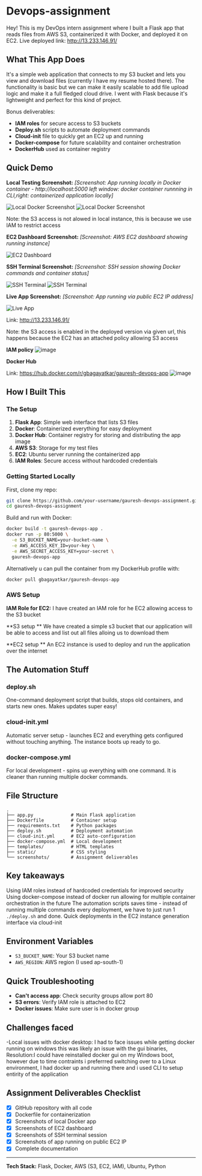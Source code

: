 # Devops-assignment
Hey! This is my DevOps intern assignment where I built a Flask app that reads files from AWS S3, containerized it with Docker, and deployed it on EC2.
Live deployed link: http://13.233.146.91/

## What This App Does

It's a simple web application that connects to my S3 bucket and lets you view and download files (currently I have my resume hosted there). The functionality is basic but we can make it easily scalable to add file upload logic and make it a full fledged cloud drive. I went with Flask because it's lightweight and perfect for this kind of project.

Bonus deliverables:
- **IAM roles** for secure access to S3 buckets
- **Deploy.sh** scripts to automate deployment commands
- **Cloud-init** file to quickly get an EC2 up and running
- **Docker-compose** for future scalability and container orchestration
- **DockerHub** used as container registry

## Quick Demo

**Local Testing Screenshot:**
*[Screenshot: App running locally in Docker container - http://localhost:5000 left window: docker container runnning in CLI,right: containerized application locally]*

![Local Docker Screenshot](screenshots/local-docker.jpg)
![Local Docker Screenshot](screenshots/local-docker1.jpg)

Note: the S3 access is not alowed in local instance, this is because we use IAM to restrict access

**EC2 Dashboard Screenshot:**
*[Screenshot: AWS EC2 dashboard showing running instance]*

![EC2 Dashboard](screenshots/EC2console.png)



**SSH Terminal Screenshot:**
*[Screenshot: SSH session showing Docker commands and container status]*

![SSH Terminal](screenshots/terminal1.jpg)
![SSH Terminal](screenshots/terminal2.jpg)

**Live App Screenshot:**
*[Screenshot: App running via public EC2 IP address]*

![Live App](screenshots/live-app.jpg)

Link: http://13.233.146.91/


Note: the S3 access is enabled in the deployed version via given url, this happens because the EC2 has an attached policy allowing S3 access

**IAM policy**
![image](https://github.com/user-attachments/assets/1601c513-23b2-4a49-805e-fdb0763818e4)

**Docker Hub**

Link: https://hub.docker.com/r/gbagayatkar/gauresh-devops-app
![image](https://github.com/user-attachments/assets/29eb7dbe-b794-4bcb-a490-4ecdc4df8968)


## How I Built This

### The Setup
1. **Flask App**: Simple web interface that lists S3 files
2. **Docker**: Containerized everything for easy deployment
3. **Docker Hub**: Container registry for storing and distributing the app image
4. **AWS S3**: Storage for my test files
5. **EC2**: Ubuntu server running the containerized app
6. **IAM Roles**: Secure access without hardcoded credentials

### Getting Started Locally

First, clone my repo:
```bash
git clone https://github.com/your-username/gauresh-devops-assignment.git
cd gauresh-devops-assignment
```

Build and run with Docker:
```bash
docker build -t gauresh-devops-app .
docker run -p 80:5000 \
  -e S3_BUCKET_NAME=your-bucket-name \
  -e AWS_ACCESS_KEY_ID=your-key \
  -e AWS_SECRET_ACCESS_KEY=your-secret \
  gauresh-devops-app
```

Alternatively u can pull the container from my DockerHub profile with:
```bash
docker pull gbagayatkar/gauresh-devops-app
```

### AWS Setup

**IAM Role for EC2:**
I have created an IAM role for he EC2 allowing access to the S3 bucket

**S3 setup **
We have created a simple s3 bucket that our application will be able to access and list out all files alloing us to download them

**EC2 setup **
An EC2 instance is used to deploy and run the application over the internet


## The Automation Stuff

### deploy.sh
One-command deployment script that builds, stops old containers, and starts new ones. Makes updates super easy!

### cloud-init.yml  
Automatic server setup - launches EC2 and everything gets configured without touching anything. The instance boots up ready to go.

### docker-compose.yml
For local development - spins up everything with one command. It is cleaner than running multiple docker commands.

## File Structure
```
.
├── app.py              # Main Flask application
├── Dockerfile          # Container setup
├── requirements.txt    # Python packages
├── deploy.sh           # Deployment automation
├── cloud-init.yml      # EC2 auto-configuration
├── docker-compose.yml  # Local development
├── templates/          # HTML templates
├── static/             # CSS styling
└── screenshots/        # Assignment deliverables
```

## Key takeaways

 Using IAM roles instead of hardcoded credentials for improved security
 Using docker-compose instead of docker run allowing for multiple container orchestration in the future
 The automation scripts saves time - instead of running multiple commands every deployment, we have to just run 1 `./deploy.sh` and done.
 Quick deployments in the EC2 instance generation interface via cloud-init


## Environment Variables
- `S3_BUCKET_NAME`: Your S3 bucket name
- `AWS_REGION`: AWS region (I used ap-south-1)

## Quick Troubleshooting
- **Can't access app**: Check security groups allow port 80
- **S3 errors**: Verify IAM role is attached to EC2
- **Docker issues**: Make sure user is in docker group

## Challenges faced

-Local issues with docker desktop: I had to face issues while getting docker running on windows this was likely an issue with the gui binaries, 
  Resolution:I could have reinstalled docker gui on my Windows boot, however due to time contraints i preferrred switching over to a Linux environment, I had docker up and running there and i used CLI to setup entirity of the application

## Assignment Deliverables Checklist
- [x] GitHub repository with all code
- [x] Dockerfile for containerization  
- [x] Screenshots of local Docker app
- [x] Screenshots of EC2 dashboard
- [x] Screenshots of SSH terminal session
- [x] Screenshots of app running on public EC2 IP
- [x] Complete documentation

---

**Tech Stack:** Flask, Docker, AWS (S3, EC2, IAM), Ubuntu, Python
